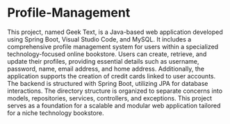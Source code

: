 # Profile-Management

This project, named Geek Text, is a Java-based web application developed using Spring Boot, Visual Studio Code, and MySQL. It includes a comprehensive profile management system for users within a specialized technology-focused online bookstore. Users can create, retrieve, and update their profiles, providing essential details such as username, password, name, email address, and home address. Additionally, the application supports the creation of credit cards linked to user accounts. The backend is structured with Spring Boot, utilizing JPA for database interactions. The directory structure is organized to separate concerns into models, repositories, services, controllers, and exceptions. This project serves as a foundation for a scalable and modular web application tailored for a niche technology bookstore.
